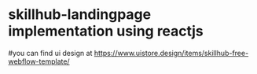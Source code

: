 # skillhub-landingpage implementation using reactjs
#you can find ui design at https://www.uistore.design/items/skillhub-free-webflow-template/
